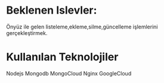 # Beklenen Islevler: 
Önyüz ile gelen listeleme,ekleme,silme,güncelleme işlemlerini gerçekleştirmek.

# Kullanılan Teknolojiler
Nodejs
Mongodb
MongoCloud
Nginx
GoogleCloud



